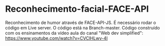 # Reconhecimento-facial-FACE-API
Reconhecimento de humor através de FACE-API-JS. 
É necessário rodar o código em Live server.
O código está na Branch-master.
Código construído com os ensinamentos da vídeo aula do canal "Web dev simplified":
https://www.youtube.com/watch?v=CVClHLwv-4I

